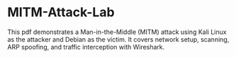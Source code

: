 # MITM-Attack-Lab
This pdf demonstrates a Man-in-the-Middle (MITM) attack using Kali Linux as the attacker and Debian as the victim. It covers network setup, scanning, ARP spoofing, and traffic interception with Wireshark.
